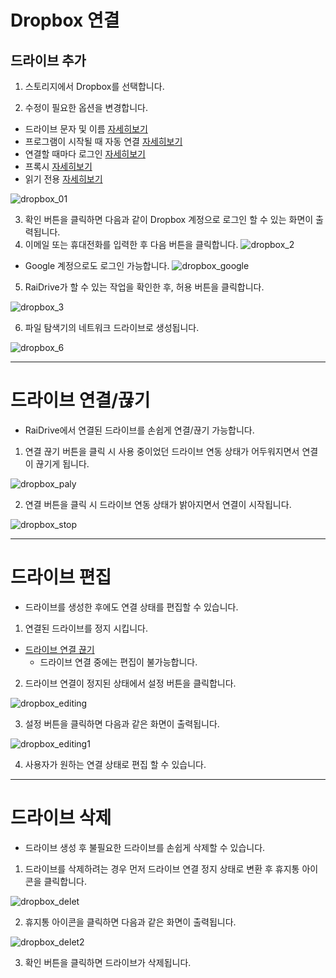 # Dropbox 연결

## 드라이브 추가

1. 스토리지에서 Dropbox를 선택합니다.

2. 수정이 필요한 옵션을 변경합니다.

  - 드라이브 문자 및 이름 [자세히보기](https://github.com/bin1006/test/blob/master/drive_name.md)
  - 프로그램이 시작될 때 자동 연결 [자세히보기](https://github.com/bin1006/test/blob/master/automatic.md)
  - 연결할 때마다 로그인 [자세히보기](https://github.com/bin1006/test/blob/master/connection_login.md)
  - 프록시 [자세히보기](https://github.com/bin1006/test/blob/master/proxy.md#%ED%94%84%EB%A1%9D%EC%8B%9C-%EC%82%AC%EC%9A%A9)
  - 읽기 전용 [자세히보기](https://github.com/bin1006/test/blob/master/read.md)

![dropbox_01](/dropbox_01.PNG?raw=true)

3. 확인 버튼을 클릭하면 다음과 같이 Dropbox 계정으로 로그인 할 수 있는 화면이 출력됩니다.
4. 이메일 또는 휴대전화를 입력한 후 다음 버튼을 클릭합니다.
![dropbox_2](/dropbox_2.PNG?raw=true)

- Google 계정으로도 로그인 가능합니다.
![dropbox_google](/dropbox_google.PNG?raw=true)


5. RaiDrive가 할 수 있는 작업을 확인한 후, 허용 버튼을 클릭합니다.

![dropbox_3](/dropbox_3.PNG?raw=true)


6. 파일 탐색기의 네트워크 드라이브로 생성됩니다.

![dropbox_6](/dropbox_6.PNG?raw=true)


---


# 드라이브 연결/끊기



- RaiDrive에서 연결된 드라이브를 손쉽게 연결/끊기 가능합니다.

1. 연결 끊기 버튼을 클릭 시 사용 중이었던 드라이브 연동 상태가 어두워지면서 연결이 끊기게 됩니다.

![dropbox_paly](/dropbox_play.png?raw=true)

2. 연결 버튼을 클릭 시 드라이브 연동 상태가 밝아지면서 연결이 시작됩니다.

![dropbox_stop](/dropbox_stop.PNG?raw=true)

---

# 드라이브 편집




- 드라이브를 생성한 후에도 연결 상태를 편집할 수 있습니다.

1. 연결된 드라이브를 정지 시킵니다.
  - [드라이브 연결 끊기](https://github.com/bin1006/test/blob/master/dropbox.md#%EB%93%9C%EB%9D%BC%EC%9D%B4%EB%B8%8C-%EC%97%B0%EA%B2%B0%EB%81%8A%EA%B8%B0)
    - 드라이브 연결 중에는 편집이 불가능합니다.
   
2. 드라이브 연결이 정지된 상태에서 설정 버튼을 클릭합니다.

![dropbox_editing](/dropbox_editing.png?raw=true)

3. 설정 버튼을 클릭하면 다음과 같은 화면이 출력됩니다.

![dropbox_editing1](/dropbox_editing1.PNG?raw=true)

4. 사용자가 원하는 연결 상태로 편집 할 수 있습니다.


---  



# 드라이브 삭제




- 드라이브 생성 후 불필요한 드라이브를 손쉽게 삭제할 수 있습니다.


1. 드라이브를 삭제하려는 경우 먼저 드라이브 연결 정지 상태로 변환 후 휴지통 아이콘을 클릭합니다.

![dropbox_delet](/dropbox_delet.png?raw=true)

2. 휴지통 아이콘을 클릭하면 다음과 같은 화면이 출력됩니다.

![dropbox_delet2](/dropbox_delet2.PNG?raw=true)

3. 확인 버튼을 클릭하면 드라이브가 삭제됩니다.
 
